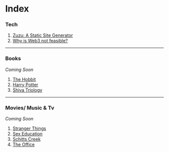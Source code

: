 # Index

### Tech

1. [Zuzu: A Static Site Generator](./zuzu.html)
1. [Why is Web3 not feasible?](./InfeasibleWeb3.html)

---
### Books

*Coming Soon*

1. [The Hobbit](http://anubhavp.me)
1. [Harry Potter](http://anubhavp.me)
1. [Shiva Triology](http://anubhavp.me)

---
### Movies/ Music & Tv

*Coming Soon*

1. [Stranger Things](http://anubhavp.me)
1. [Sex Education](http://anubhavp.me)
1. [Schitts Creek](http://anubhavp.me)
1. [The Office](http://anubhavp.me)